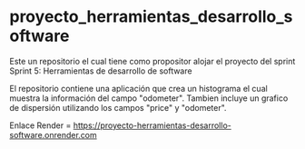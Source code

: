 # proyecto_herramientas_desarrollo_software
Este un repositorio el cual tiene como propositor alojar el proyecto del sprint Sprint 5: Herramientas de desarrollo de software

El repositorio contiene una aplicación que crea un histograma el cual muestra la información del campo "odometer". Tambien incluye un grafico de dispersión utilizando los campos "price" y "odometer".

Enlace Render = https://proyecto-herramientas-desarrollo-software.onrender.com
